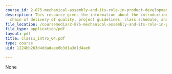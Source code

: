 ```yaml
---
course_id: 2-875-mechanical-assembly-and-its-role-in-product-development-fall-2004
description: This resource gives the information about the introduction to assemblies,
  chain of delivery of quality, project guidelines, class schedule, and make-buy complexity.
file_location: /coursemedia/2-875-mechanical-assembly-and-its-role-in-product-development-fall-2004/1224bb263d4ddadaee6b3d1a3d1d4ae6_class1_intro_04.pdf
file_type: application/pdf
layout: pdf
title: class1_intro_04.pdf
type: course
uid: 1224bb263d4ddadaee6b3d1a3d1d4ae6

---
```

None